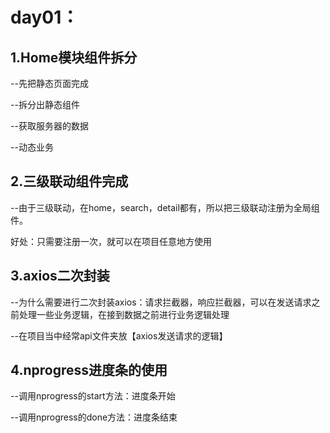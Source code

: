 # day01：

## 1.Home模块组件拆分

--先把静态页面完成

--拆分出静态组件

--获取服务器的数据

--动态业务

## 2.三级联动组件完成

--由于三级联动，在home，search，detail都有，所以把三级联动注册为全局组件。

好处：只需要注册一次，就可以在项目任意地方使用

## 3.axios二次封装

--为什么需要进行二次封装axios：请求拦截器，响应拦截器，可以在发送请求之前处理一些业务逻辑，在接到数据之前进行业务逻辑处理

--在项目当中经常api文件夹放【axios发送请求的逻辑】

## 4.nprogress进度条的使用

--调用nprogress的start方法：进度条开始

--调用nprogress的done方法：进度条结束

